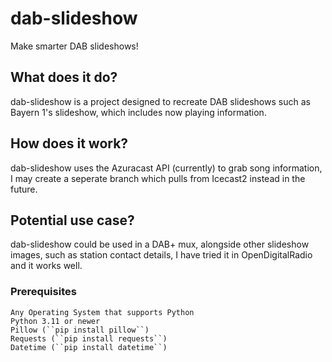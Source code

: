 # dab-slideshow
Make smarter DAB slideshows!

## What does it do?
dab-slideshow is a project designed to recreate DAB slideshows such as Bayern 1's slideshow, which includes now playing information.

## How does it work? 
dab-slideshow uses the Azuracast API (currently) to grab song information, I may create a seperate branch which pulls from Icecast2 instead in the future.

## Potential use case?
dab-slideshow could be used in a DAB+ mux, alongside other slideshow images, such as station contact details, I have tried it in OpenDigitalRadio and it works well.

### Prerequisites
```
Any Operating System that supports Python
Python 3.11 or newer
Pillow (``pip install pillow``)
Requests (``pip install requests``)
Datetime (``pip install datetime``)
```
